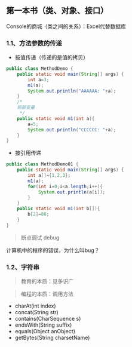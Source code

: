 
## 第一本书（类、对象、接口）


Console的商城（类之间的关系）：Excel代替数据库

### 1.1、方法参数的传递

- 按值传递（传递的是值的拷贝）
```java
public class MethodDemo {
    public static void main(String[] args) {
        int a=3;
        m1(a);
        System.out.println("AAAAAA: "+a);
    }
    /*
    局部变量
     */
    public static void m1(int a){
        a=5;
        System.out.println("CCCCCC: "+a);
    }
}
```
- 按引用传递
```java
public class MethodDemo01 {
    public static void main(String[] args) {
        int a[]={1,2,3};
        m1(a);
        for(int i=0;i<a.length;i++){
            System.out.println(a[i]);
        }
    }
    public static void m1(int b[]){
        b[2]=88;
    }
}
```
>断点调试 debug

计算机中的程序的错误，为什么叫bug？

### 1.2、字符串

>教育的本质：见多识广

>编程的本质：调用方法

- charAt(int index) 
- concat(String str) 
- contains(CharSequence s) 
- endsWith(String suffix) 
- equals(Object anObject) 
- getBytes(String charsetName)





